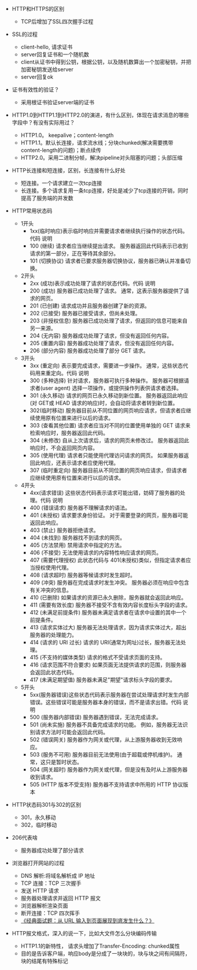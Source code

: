 - HTTP和HTTPS的区别
  - TCP后增加了SSL四次握手过程

- SSL的过程
  - client-hello, 请求证书
  - server回复证书和一个随机数
  - client从证书中得到公钥，根据公钥，以及随机数算出一个加密秘钥，并把加密秘钥发送给server
  - server回复ok

- 证书有效性的验证？
  - 采用根证书验证server端的证书

- HTTP1.0到HTTP1.1到HTTP2.0的演进，有什么区别，体现在请求消息的哪些字段中？有没有实际用过？
  - HTTP1.0。 keepalive；content-length
  - HTTP1.1。默认长连接，请求流水线；分块chunked(解决需要携带content-length的问题)；断点续传
  - HTTP2.0。采用二进制分帧，解决pipeline对头阻塞的问题；头部压缩

- HTTP长连接和短连接，区别，长连接有什么好处
  - 短连接。一个请求建立一次tcp连接
  - 长连接。多个请求复用一条tcp连接，好处是减少了tcp连接的开销，同时提高了服务端的并发数

- HTTP常用状态码
  - 1开头
    - 1xx(临时响应)表示临时响应并需要请求者继续执行操作的状态代码。代码 说明
    - 100 (继续) 请求者应当继续提出请求。 服务器返回此代码表示已收到请求的第一部分，正在等待其余部分。
    - 101 (切换协议) 请求者已要求服务器切换协议，服务器已确认并准备切换。
  - 2开头
    - 2xx (成功)表示成功处理了请求的状态代码。代码 说明
    - 200 (成功) 服务器已成功处理了请求。 通常，这表示服务器提供了请求的网页。
    - 201 (已创建) 请求成功并且服务器创建了新的资源。
    - 202 (已接受) 服务器已接受请求，但尚未处理。
    - 203 (非授权信息) 服务器已成功处理了请求，但返回的信息可能来自另一来源。
    - 204 (无内容) 服务器成功处理了请求，但没有返回任何内容。
    - 205 (重置内容) 服务器成功处理了请求，但没有返回任何内容。
    - 206 (部分内容) 服务器成功处理了部分 GET 请求。
  - 3开头
    - 3xx (重定向) 表示要完成请求，需要进一步操作。 通常，这些状态代码用来重定向。代码 说明
    - 300 (多种选择) 针对请求，服务器可执行多种操作。 服务器可根据请求者(user agent) 选择一项操作，或提供操作列表供请求者选择。
    - 301 (永久移动) 请求的网页已永久移动到新位置。 服务器返回此响应(对 GET或 HEAD 请求的响应)时，会自动将请求者转到新位置。
    - 302(临时移动) 服务器目前从不同位置的网页响应请求，但请求者应继续使用原有位置来进行以后的请求。
    - 303 (查看其他位置) 请求者应当对不同的位置使用单独的 GET 请求来检索响应时，服务器返回此代码。
    - 304 (未修改) 自从上次请求后，请求的网页未修改过。 服务器返回此响应时，不会返回网页内容。
    - 305 (使用代理) 请求者只能使用代理访问请求的网页。 如果服务器返回此响应，还表示请求者应使用代理。
    - 307 (临时重定向) 服务器目前从不同位置的网页响应请求，但请求者应继续使用原有位置来进行以后的请求。
  - 4开头
    - 4xx(请求错误) 这些状态代码表示请求可能出错，妨碍了服务器的处理。代码 说明
    - 400 (错误请求) 服务器不理解请求的语法。
    - 401 (未授权) 请求要求身份验证。 对于需要登录的网页，服务器可能返回此响应。
    - 403 (禁止) 服务器拒绝请求。
    - 404 (未找到) 服务器找不到请求的网页。
    - 405 (方法禁用) 禁用请求中指定的方法。
    - 406 (不接受) 无法使用请求的内容特性响应请求的网页。
    - 407 (需要代理授权) 此状态代码与 401(未授权)类似，但指定请求者应当授权使用代理。
    - 408 (请求超时) 服务器等候请求时发生超时。
    - 409 (冲突) 服务器在完成请求时发生冲突。 服务器必须在响应中包含有关冲突的信息。
    - 410 (已删除) 如果请求的资源已永久删除，服务器就会返回此响应。
    - 411 (需要有效长度) 服务器不接受不含有效内容长度标头字段的请求。
    - 412 (未满足前提条件) 服务器未满足请求者在请求中设置的其中一个前提条件。
    - 413 (请求实体过大) 服务器无法处理请求，因为请求实体过大，超出服务器的处理能力。
    - 414 (请求的 URI 过长) 请求的 URI(通常为网址)过长，服务器无法处理。
    - 415 (不支持的媒体类型) 请求的格式不受请求页面的支持。
    - 416 (请求范围不符合要求) 如果页面无法提供请求的范围，则服务器会返回此状态代码。
    - 417 (未满足期望值) 服务器未满足"期望"请求标头字段的要求。
  - 5开头
    - 5xx(服务器错误)这些状态代码表示服务器在尝试处理请求时发生内部错误。这些错误可能是服务器本身的错误，而不是请求出错。代码 说明
    - 500 (服务器内部错误) 服务器遇到错误，无法完成请求。
    - 501 (尚未实施) 服务器不具备完成请求的功能。 例如，服务器无法识别请求方法时可能会返回此代码。
    - 502 (错误网关) 服务器作为网关或代理，从上游服务器收到无效响应。
    - 503 (服务不可用) 服务器目前无法使用(由于超载或停机维护)。 通常，这只是暂时状态。
    - 504 (网关超时) 服务器作为网关或代理，但是没有及时从上游服务器收到请求。
    - 505 (HTTP 版本不受支持) 服务器不支持请求中所用的 HTTP 协议版本

- HTTP状态码301与302的区别
  - 301，永久移动
  - 302，临时移动

- 206代表啥
  - 服务器成功处理了部分请求

- 浏览器打开网站的过程
  - DNS 解析:将域名解析成 IP 地址
  - TCP 连接：TCP 三次握手
  - 发送 HTTP 请求
  - 服务器处理请求并返回 HTTP 报文
  - 浏览器解析渲染页面
  - 断开连接：TCP 四次挥手
  - [《经典面试题：从 URL 输入到页面展现到底发生什么？》](https://blog.fundebug.com/2019/02/28/what-happens-from-url-to-webpage/)


- HTTP报文格式，深入的说一下，比如大文件怎么分块编码传输
  - HTTP1.1的新特性， 请求头增加了Transfer-Encoding: chunked属性
  - 目的是告诉客户端，响应body是分成了一块块的，块与块之间有间隔符，块的结尾有特殊标记